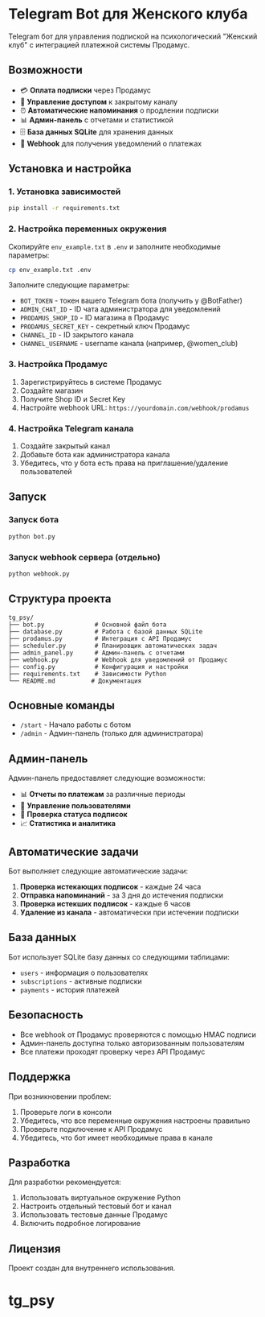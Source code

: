 # Telegram Bot для Женского клуба

Telegram бот для управления подпиской на психологический "Женский клуб" с интеграцией платежной системы Продамус.

## Возможности

- 💳 **Оплата подписки** через Продамус
- 🔐 **Управление доступом** к закрытому каналу
- ⏰ **Автоматические напоминания** о продлении подписки
- 📊 **Админ-панель** с отчетами и статистикой
- 🗄️ **База данных SQLite** для хранения данных
- 🔔 **Webhook** для получения уведомлений о платежах

## Установка и настройка

### 1. Установка зависимостей

```bash
pip install -r requirements.txt
```

### 2. Настройка переменных окружения

Скопируйте `env_example.txt` в `.env` и заполните необходимые параметры:

```bash
cp env_example.txt .env
```

Заполните следующие параметры:

- `BOT_TOKEN` - токен вашего Telegram бота (получить у @BotFather)
- `ADMIN_CHAT_ID` - ID чата администратора для уведомлений
- `PRODAMUS_SHOP_ID` - ID магазина в Продамус
- `PRODAMUS_SECRET_KEY` - секретный ключ Продамус
- `CHANNEL_ID` - ID закрытого канала
- `CHANNEL_USERNAME` - username канала (например, @women_club)

### 3. Настройка Продамус

1. Зарегистрируйтесь в системе Продамус
2. Создайте магазин
3. Получите Shop ID и Secret Key
4. Настройте webhook URL: `https://yourdomain.com/webhook/prodamus`

### 4. Настройка Telegram канала

1. Создайте закрытый канал
2. Добавьте бота как администратора канала
3. Убедитесь, что у бота есть права на приглашение/удаление пользователей

## Запуск

### Запуск бота

```bash
python bot.py
```

### Запуск webhook сервера (отдельно)

```bash
python webhook.py
```

## Структура проекта

```
tg_psy/
├── bot.py              # Основной файл бота
├── database.py         # Работа с базой данных SQLite
├── prodamus.py         # Интеграция с API Продамус
├── scheduler.py        # Планировщик автоматических задач
├── admin_panel.py      # Админ-панель с отчетами
├── webhook.py          # Webhook для уведомлений от Продамус
├── config.py           # Конфигурация и настройки
├── requirements.txt    # Зависимости Python
└── README.md          # Документация
```

## Основные команды

- `/start` - Начало работы с ботом
- `/admin` - Админ-панель (только для администратора)

## Админ-панель

Админ-панель предоставляет следующие возможности:

- 📊 **Отчеты по платежам** за различные периоды
- 👥 **Управление пользователями**
- 🔄 **Проверка статуса подписок**
- 📈 **Статистика и аналитика**

## Автоматические задачи

Бот выполняет следующие автоматические задачи:

1. **Проверка истекающих подписок** - каждые 24 часа
2. **Отправка напоминаний** - за 3 дня до истечения подписки
3. **Проверка истекших подписок** - каждые 6 часов
4. **Удаление из канала** - автоматически при истечении подписки

## База данных

Бот использует SQLite базу данных со следующими таблицами:

- `users` - информация о пользователях
- `subscriptions` - активные подписки
- `payments` - история платежей

## Безопасность

- Все webhook от Продамус проверяются с помощью HMAC подписи
- Админ-панель доступна только авторизованным пользователям
- Все платежи проходят проверку через API Продамус

## Поддержка

При возникновении проблем:

1. Проверьте логи в консоли
2. Убедитесь, что все переменные окружения настроены правильно
3. Проверьте подключение к API Продамус
4. Убедитесь, что бот имеет необходимые права в канале

## Разработка

Для разработки рекомендуется:

1. Использовать виртуальное окружение Python
2. Настроить отдельный тестовый бот и канал
3. Использовать тестовые данные Продамус
4. Включить подробное логирование

## Лицензия

Проект создан для внутреннего использования.
# tg_psy

